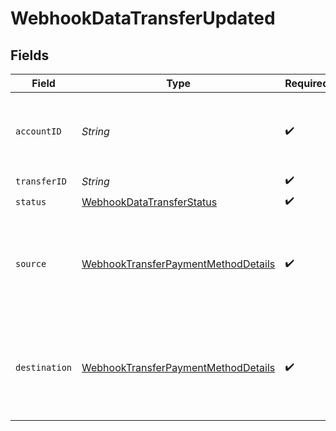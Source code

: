 # WebhookDataTransferUpdated


## Fields

| Field                                                                                                 | Type                                                                                                  | Required                                                                                              | Description                                                                                           |
| ----------------------------------------------------------------------------------------------------- | ----------------------------------------------------------------------------------------------------- | ----------------------------------------------------------------------------------------------------- | ----------------------------------------------------------------------------------------------------- |
| `accountID`                                                                                           | *String*                                                                                              | :heavy_check_mark:                                                                                    | The accountID which facilitated the transfer.                                                         |
| `transferID`                                                                                          | *String*                                                                                              | :heavy_check_mark:                                                                                    | N/A                                                                                                   |
| `status`                                                                                              | [WebhookDataTransferStatus](../../models/components/WebhookDataTransferStatus.md)                     | :heavy_check_mark:                                                                                    | N/A                                                                                                   |
| `source`                                                                                              | [WebhookTransferPaymentMethodDetails](../../models/components/WebhookTransferPaymentMethodDetails.md) | :heavy_check_mark:                                                                                    | Payment method details for the source or destination of a transfer.                                   |
| `destination`                                                                                         | [WebhookTransferPaymentMethodDetails](../../models/components/WebhookTransferPaymentMethodDetails.md) | :heavy_check_mark:                                                                                    | Payment method details for the source or destination of a transfer.                                   |